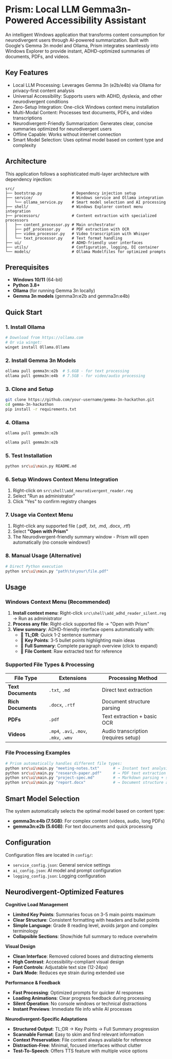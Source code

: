 # Prism: Local LLM Gemma3n-Powered Accessibility Assistant

An intelligent Windows application that transforms content consumption for neurodivergent users through AI-powered summarization. Built with Google's Gemma 3n model and Ollama, Prism integrates seamlessly into Windows Explorer to provide instant, ADHD-optimized summaries of documents, PDFs, and videos.

## Key Features

- Local LLM Processing: Leverages Gemma 3n (e2b/e4b) via Ollama for privacy-first content analysis
- Universal Accessibility: Supports users with ADHD, dyslexia, and other neurodivergent conditions
- Zero-Setup Integration: One-click Windows context menu installation
- Multi-Modal Content: Processes text documents, PDFs, and video transcriptions
- Neurodivergent-Friendly Summarization: Generates clear, concise summaries optimized for neurodivergent users
- Offline Capable: Works without internet connection
- Smart Model Selection: Uses optimal model based on content type and complexity

## Architecture

This application follows a sophisticated multi-layer architecture with dependency injection:

```
src/
├── bootstrap.py             # Dependency injection setup
├── service/                 # Windows service and Ollama integration
│   └── ollama_service.py    # Smart model selection and AI processing
├── shell/                   # Windows Explorer context menu integration  
├── processors/              # Content extraction with specialized processors
│   ├── content_processor.py # Main orchestrator
│   ├── pdf_processor.py     # PDF extraction with OCR
│   ├── video_processor.py   # Video transcription with Whisper
│   └── text_processor.py    # Text format handling
├── ui/                      # ADHD-friendly user interfaces
├── utils/                   # Configuration, logging, DI container
└── models/                  # Ollama Modelfiles for optimized prompts
```

## Prerequisites

- **Windows 10/11** (64-bit)
- **Python 3.8+**
- **Ollama** (for running Gemma 3n locally)
- **Gemma 3n models** (gemma3n:e2b and gemma3n:e4b)

## Quick Start

### 1. Install Ollama
```bash
# Download from https://ollama.com
# Or via winget:
winget install Ollama.Ollama
```

### 2. Install Gemma 3n Models
```bash
ollama pull gemma3n:e2b  # 5.6GB - for text processing
ollama pull gemma3n:e4b  # 7.5GB - for video/audio processing
```

### 3. Clone and Setup
```bash
git clone https://github.com/your-username/gemma-3n-hackathon.git
cd gemma-3n-hackathon
pip install -r requirements.txt
```

### 4. Ollama 
```bash
ollama pull gemma3n:e2b

ollama pull gemma3n:e2b
```

### 5. Test Installation
```bash
python src\ui\main.py README.md
```

### 6. Setup Windows Context Menu Integration

1. Right-click on `src\shell\add_neurodivergent_reader.reg`
2. Select "Run as administrator"
3. Click "Yes" to confirm registry changes

### 7. Usage via Context Menu
1. Right-click any supported file (.pdf, .txt, .md, .docx, .rtf)
2. Select **"Open with Prism"**
3. The Neurodivergent-friendly summary window - Prism will open automatically (no console windows!)

### 8. Manual Usage (Alternative)
```bash
# Direct Python execution
python src\ui\main.py "path\to\your\file.pdf"
```

## Usage

### Windows Context Menu (Recommended)
1. **Install context menu**: Right-click `src\shell\add_adhd_reader_silent.reg` → Run as administrator
2. **Process any file**: Right-click supported file → "Open with Prism"
3. **View summary**: ADHD-friendly interface opens automatically with:
   - 📌 **TL;DR**: Quick 1-2 sentence summary
   - 🔹 **Key Points**: 3-5 bullet points highlighting main ideas
   - 🧾 **Full Summary**: Complete paragraph overview (click to expand)
   - 📘 **File Content**: Raw extracted text for reference

### Supported File Types & Processing
| File Type | Extensions | Processing Method |
|-----------|------------|------------------|
| **Text Documents** | `.txt`, `.md` | Direct text extraction |
| **Rich Documents** | `.docx`, `.rtf` | Document structure parsing |  
| **PDFs** | `.pdf` | Text extraction + basic OCR |
| **Videos** | `.mp4`, `.avi`, `.mov`, `.mkv`, `.wmv` | Audio transcription (requires setup) |

### File Processing Examples
```bash
# Prism automatically handles different file types:
python src\ui\main.py "meeting-notes.txt"      # → Instant text analysis
python src\ui\main.py "research-paper.pdf"     # → PDF text extraction + AI summary
python src\ui\main.py "project-spec.md"        # → Markdown parsing + summary
python src\ui\main.py "report.docx"            # → Document structure analysis
```

## Smart Model Selection

The system automatically selects the optimal model based on content type:

- **gemma3n:e4b (7.5GB)**: For complex content (videos, audio, long PDFs)
- **gemma3n:e2b (5.6GB)**: For text documents and quick processing

## Configuration

Configuration files are located in `config/`:

- `service_config.json`: General service settings
- `ai_config.json`: AI model and prompt configuration  
- `logging_config.json`: Logging configuration

## Neurodivergent-Optimized Features

**Cognitive Load Management**
- **Limited Key Points**: Summaries focus on 3-5 main points maximum
- **Clear Structure**: Consistent formatting with headers and bullet points
- **Simple Language**: Grade 8 reading level, avoids jargon and complex terminology
- **Collapsible Sections**: Show/hide full summary to reduce overwhelm

**Visual Design**  
- **Clean Interface**: Removed colored boxes and distracting elements
- **High Contrast**: Accessibility-compliant visual design
- **Font Controls**: Adjustable text size (12-24px)
- **Dark Mode**: Reduces eye strain during extended use

**Performance & Feedback**
- **Fast Processing**: Optimized prompts for quicker AI responses
- **Loading Animations**: Clear progress feedback during processing
- **Silent Operation**: No console windows or technical distractions
- **Instant Previews**: Immediate file info while AI processes

**Neurodivergent-Specific Adaptations**
- **Structured Output**: TL;DR → Key Points → Full Summary progression
- **Scannable Format**: Easy to skim and find relevant information
- **Context Preservation**: File content always available for reference
- **Distraction-Free**: Minimal, focused interfaces without clutter
- **Test-To-Speech**: Offers TTS feature with multiple voice options
